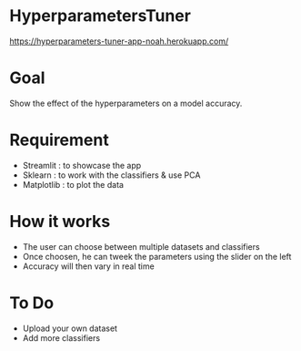 # HyperparametersTuner

https://hyperparameters-tuner-app-noah.herokuapp.com/

# Goal

Show the effect of the hyperparameters on a model accuracy.

# Requirement

* Streamlit : to showcase the app
* Sklearn : to work with the classifiers & use PCA
* Matplotlib : to plot the data

# How it works

* The user can choose between multiple datasets and classifiers
* Once choosen, he can tweek the parameters using the slider on the left
* Accuracy will then vary in real time

# To Do

* Upload your own dataset
* Add more classifiers
